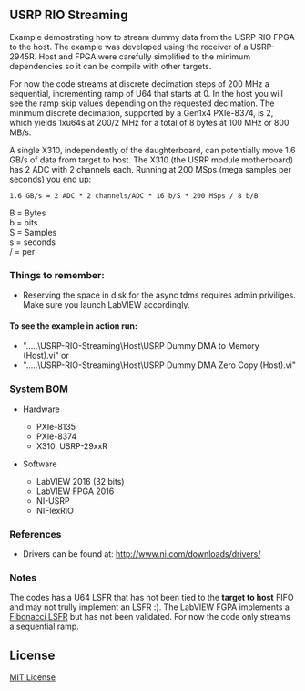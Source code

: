 ## USRP RIO Streaming

Example demostrating how to stream dummy data from the USRP RIO FPGA to the host. The example
was developed using the receiver of a USRP-2945R. Host and FPGA were carefully simplified to
the minimum dependencies so it can be compile with other targets.

For now the code streams at discrete decimation steps of 200 MHz a sequential, incrementing
ramp of U64 that starts at 0. In the host you will see the ramp skip values depending on the
requested decimation. The minimum discrete decimation, supported by a Gen1x4 PXIe-8374,
is 2, which yields 1xu64s at 200/2 MHz for a total of 8 bytes at 100 MHz or 800 MB/s.

A single X310, independently of the daughterboard, can potentially move 1.6 GB/s of data from
target to host. The X310 (the USRP module motherboard) has 2 ADC with 2 channels each. Running
at 200 MSps (mega samples per seconds) you end up:

```
1.6 GB/s = 2 ADC * 2 channels/ADC * 16 b/S * 200 MSps / 8 b/B
```
B = Bytes  
b = bits  
S = Samples  
s = seconds  
/ = per  

### Things to remember:
* Reserving the space in disk for the async tdms requires admin priviliges. Make sure you launch
LabVIEW accordingly.

#### To see the example in action run:

- ".....\USRP-RIO-Streaming\Host\USRP Dummy DMA to Memory (Host).vi" or
- ".....\USRP-RIO-Streaming\Host\USRP Dummy DMA Zero Copy (Host).vi"

### System BOM
* Hardware
	- PXIe-8135
	- PXIe-8374
	- X310, USRP-29xxR

* Software
	- LabVIEW 2016 (32 bits)
	- LabVIEW FPGA 2016
	- NI-USRP
	- NIFlexRIO

### References
* Drivers can be found at: http://www.ni.com/downloads/drivers/

### Notes
The codes has a U64 LSFR that has not been tied to the **target to host** FIFO and
may not trully implement an LSFR :). The LabVIEW FGPA implements a [Fibonacci LSFR](https://en.wikipedia.org/wiki/Linear-feedback_shift_register#Fibonacci_LFSRs) but  has not been validated. For now the code only
streams a sequential ramp. 

## License
[MIT License](https://github.com/NISystemsEngineering/USRP-RIO-Streaming/blob/master/LICENSE.md)
